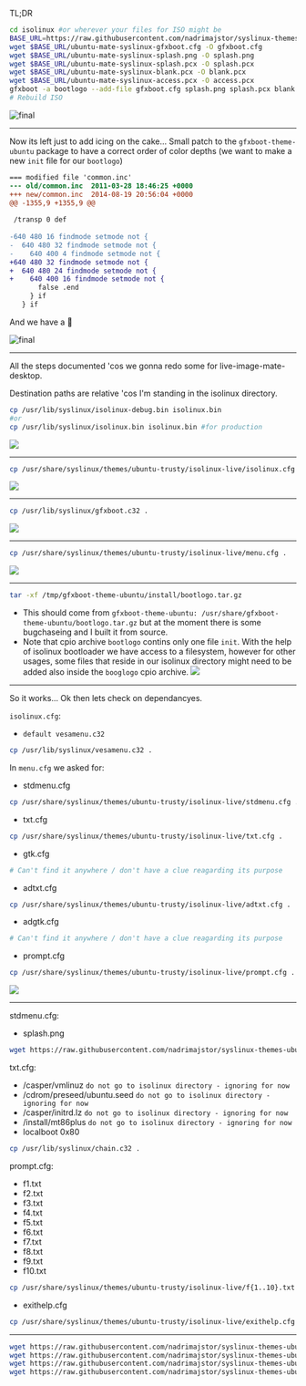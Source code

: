 TL;DR
```bash
cd isolinux #or wherever your files for ISO might be
BASE_URL=https://raw.githubusercontent.com/nadrimajstor/syslinux-themes-ubuntu-mate/master
wget $BASE_URL/ubuntu-mate-syslinux-gfxboot.cfg -O gfxboot.cfg
wget $BASE_URL/ubuntu-mate-syslinux-splash.png -O splash.png
wget $BASE_URL/ubuntu-mate-syslinux-splash.pcx -O splash.pcx
wget $BASE_URL/ubuntu-mate-syslinux-blank.pcx -O blank.pcx
wget $BASE_URL/ubuntu-mate-syslinux-access.pcx -O access.pcx
gfxboot -a bootlogo --add-file gfxboot.cfg splash.png splash.pcx blank.pcx access.pcx
# Rebuild ISO
```
![final](docs/final.png)

***

Now its left just to add icing on the cake... Small patch to the `gfxboot-theme-ubuntu` package to have a correct order of color depths (we want to make a new `init` file for our `bootlogo`)
```diff
=== modified file 'common.inc'
--- old/common.inc	2011-03-28 18:46:25 +0000
+++ new/common.inc	2014-08-19 20:56:04 +0000
@@ -1355,9 +1355,9 @@
 
 /transp 0 def
 
-640 480 16 findmode setmode not {
-  640 480 32 findmode setmode not {
-    640 400 4 findmode setmode not {
+640 480 32 findmode setmode not {
+  640 480 24 findmode setmode not {
+    640 400 16 findmode setmode not {
       false .end
     } if
   } if

```
And we have a :cake:

![final](docs/final2.png)

***


All the steps documented 'cos we gonna redo some for live-image-mate-desktop.

Destination paths are relative 'cos I'm standing in the isolinux directory.

```bash
cp /usr/lib/syslinux/isolinux-debug.bin isolinux.bin
#or
cp /usr/lib/syslinux/isolinux.bin isolinux.bin #for production
```
![](docs/no_configuration_file_found.png)

***


```bash
cp /usr/share/syslinux/themes/ubuntu-trusty/isolinux-live/isolinux.cfg .
```
![](docs/could_not_find_kernel_image_gfxboot.png)

***


```bash
cp /usr/lib/syslinux/gfxboot.c32 .
```
![](docs/no_label_keywords_found.png)

***


```bash
cp /usr/share/syslinux/themes/ubuntu-trusty/isolinux-live/menu.cfg .
```
![](docs/error_setting_up_gfxboot.png)

***


```bash
tar -xf /tmp/gfxboot-theme-ubuntu/install/bootlogo.tar.gz
```
* This should come from `gfxboot-theme-ubuntu: /usr/share/gfxboot-theme-ubuntu/bootlogo.tar.gz` but at the moment there is some bugchaseing and I built it from source.
* Note that cpio archive `bootlogo` contins only one file `init`. With the help of isolinux bootloader we have access to a filesystem, however for other usages, some files that reside in our isolinux directory might need to be added also inside the `booglogo` cpio archive.
![](docs/blue_background_without_menu.png)

***

So it works... Ok then lets check on dependancyes.

`isolinux.cfg`:
* `default vesamenu.c32`
```bash
cp /usr/lib/syslinux/vesamenu.c32 .
```

In `menu.cfg` we asked for:
* stdmenu.cfg
```bash
cp /usr/share/syslinux/themes/ubuntu-trusty/isolinux-live/stdmenu.cfg .
```
* txt.cfg
```bash
cp /usr/share/syslinux/themes/ubuntu-trusty/isolinux-live/txt.cfg .
```
* gtk.cfg
```bash
# Can't find it anywhere / don't have a clue reagarding its purpose
```
* adtxt.cfg
```bash
cp /usr/share/syslinux/themes/ubuntu-trusty/isolinux-live/adtxt.cfg .
```
* adgtk.cfg
```bash
# Can't find it anywhere / don't have a clue reagarding its purpose
```
* prompt.cfg
```bash
cp /usr/share/syslinux/themes/ubuntu-trusty/isolinux-live/prompt.cfg .
```
![](docs/blue_background_with_menu.png)
***

stdmenu.cfg:
* splash.png
```bash
wget https://raw.githubusercontent.com/nadrimajstor/syslinux-themes-ubuntu-mate/master/ubuntu-mate-syslinux-splash.png -O splash.png
```

txt.cfg:
* /casper/vmlinuz `do not go to isolinux directory - ignoring for now`
* /cdrom/preseed/ubuntu.seed `do not go to isolinux directory - ignoring for now`
* /casper/initrd.lz `do not go to isolinux directory - ignoring for now`
* /install/mt86plus `do not go to isolinux directory - ignoring for now`
* localboot 0x80
```bash
cp /usr/lib/syslinux/chain.c32 .
```

prompt.cfg:
* f1.txt
* f2.txt
* f3.txt
* f4.txt
* f5.txt
* f6.txt
* f7.txt
* f8.txt
* f9.txt
* f10.txt
```bash
cp /usr/share/syslinux/themes/ubuntu-trusty/isolinux-live/f{1..10}.txt .
```
* exithelp.cfg
```bash
cp /usr/share/syslinux/themes/ubuntu-trusty/isolinux-live/exithelp.cfg .
```

***

```bash
wget https://raw.githubusercontent.com/nadrimajstor/syslinux-themes-ubuntu-mate/master/ubuntu-mate-syslinux-splash.pcx -O splash.pcx
wget https://raw.githubusercontent.com/nadrimajstor/syslinux-themes-ubuntu-mate/master/ubuntu-mate-syslinux-gfxboot.cfg -O gfxboot.cfg
wget https://raw.githubusercontent.com/nadrimajstor/syslinux-themes-ubuntu-mate/master/ubuntu-mate-syslinux-blank.pcx -O blank.pcx
wget https://raw.githubusercontent.com/nadrimajstor/syslinux-themes-ubuntu-mate/master/ubuntu-mate-syslinux-access.pcx -O access.pcx
```
